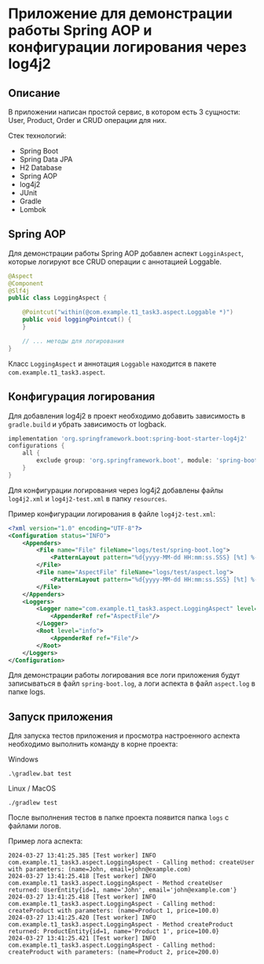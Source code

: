 # Приложение для демонстрации работы Spring AOP и конфигурации логирования через  log4j2

## Описание
В приложении написан простой сервис, в котором есть 3 сущности: User, Product, Order и CRUD операции для них.

Стек технологий:
- Spring Boot
- Spring Data JPA
- H2 Database
- Spring AOP
- log4j2
- JUnit
- Gradle
- Lombok

## Spring AOP
Для демонстрации работы Spring AOP добавлен аспект `LogginAspect`, которые логируют все CRUD операции c аннотацией
Loggable.

```java
@Aspect
@Component
@Slf4j
public class LoggingAspect {

    @Pointcut("within(@com.example.t1_task3.aspect.Loggable *)")
    public void loggingPointcut() {
    }

    // ... методы для логирования
}
```

Класс `LoggingAspect` и аннотация `Loggable`  находится в пакете `com.example.t1_task3.aspect`.

## Конфигурация логирования

Для добавления log4j2 в проект необходимо добавить зависимость в `gradle.build` и убрать зависимость от logback.

```gradle
implementation 'org.springframework.boot:spring-boot-starter-log4j2'
configurations {
	all {
		exclude group: 'org.springframework.boot', module: 'spring-boot-starter-logging'
	}
}
```

Для конфигурации логирования через log4j2 добавлены файлы `log4j2.xml` и `log4j2-test.xml` в папку `resources`.

Пример конфигурации логирования в файле `log4j2-test.xml`:
```xml
<?xml version="1.0" encoding="UTF-8"?>
<Configuration status="INFO">
    <Appenders>
        <File name="File" fileName="logs/test/spring-boot.log">
            <PatternLayout pattern="%d{yyyy-MM-dd HH:mm:ss.SSS} [%t] %-5level %logger{36} - %msg%n"/>
        </File>
        <File name="AspectFile" fileName="logs/test/aspect.log">
            <PatternLayout pattern="%d{yyyy-MM-dd HH:mm:ss.SSS} [%t] %-5level %logger{36} - %msg%n"/>
        </File>
    </Appenders>
    <Loggers>
        <Logger name="com.example.t1_task3.aspect.LoggingAspect" level="info" additivity="false">
            <AppenderRef ref="AspectFile"/>
        </Logger>
        <Root level="info">
            <AppenderRef ref="File"/>
        </Root>
    </Loggers>
</Configuration>
```
Для демонстрации работы логирования все логи приложения будут записываться в файл `spring-boot.log`, а логи аспекта в файл `aspect.log` в папке logs.

## Запуск приложения
Для запуска тестов приложения и просмотра настроенного аспекта необходимо выполнить команду в корне проекта:

Windows
```shell
.\gradlew.bat test
```
Linux / MacOS
```shell
./gradlew test
```
После выполнения тестов в папке проекта появится папка `logs` с файлами логов.

Пример лога аспекта:
```
2024-03-27 13:41:25.385 [Test worker] INFO  com.example.t1_task3.aspect.LoggingAspect - Calling method: createUser with parameters: (name=John, email=john@example.com)
2024-03-27 13:41:25.418 [Test worker] INFO  com.example.t1_task3.aspect.LoggingAspect - Method createUser returned: UserEntity{id=1, name='John', email='john@example.com'}
2024-03-27 13:41:25.418 [Test worker] INFO  com.example.t1_task3.aspect.LoggingAspect - Calling method: createProduct with parameters: (name=Product 1, price=100.0)
2024-03-27 13:41:25.420 [Test worker] INFO  com.example.t1_task3.aspect.LoggingAspect - Method createProduct returned: ProductEntity{id=1, name='Product 1', price=100.0}
2024-03-27 13:41:25.421 [Test worker] INFO  com.example.t1_task3.aspect.LoggingAspect - Calling method: createProduct with parameters: (name=Product 2, price=200.0)
```